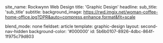site_name: Rockwynn Web Design
title: 'Graphic Design'
headline:
sub_title: 'sub_title'
subtitle:
background_image: https://rwd.imgix.net/woman-coffee-home-office.jpg?DPR&auto=compress,enhance,format&fit=scale

blend_mode: none
fieldset: article
template: graphic-design
layout: second-nav-hidden
background-color: '#000000'
id: 5b6b0107-8926-4dbc-864f-1f975c79d803
